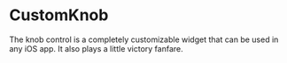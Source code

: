 # CustomKnob
The knob control is a completely customizable widget that can be used in any iOS app. It also plays a little victory fanfare.
